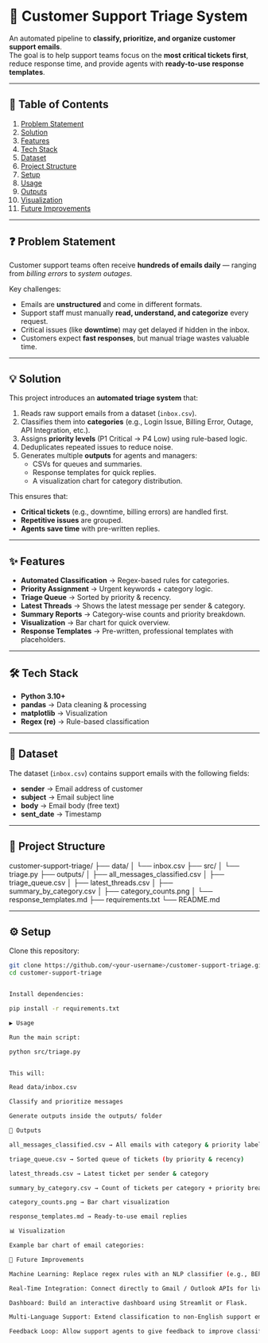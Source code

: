 # 📧 Customer Support Triage System

An automated pipeline to **classify, prioritize, and organize customer support emails**.  
The goal is to help support teams focus on the **most critical tickets first**, reduce response time, and provide agents with **ready-to-use response templates**.

---

## 📑 Table of Contents
1. [Problem Statement](#-problem-statement)  
2. [Solution](#-solution)  
3. [Features](#-features)  
4. [Tech Stack](#-tech-stack)  
5. [Dataset](#-dataset)  
6. [Project Structure](#-project-structure)  
7. [Setup](#-setup)  
8. [Usage](#-usage)  
9. [Outputs](#-outputs)  
10. [Visualization](#-visualization)  
11. [Future Improvements](#-future-improvements)  


---

## ❓ Problem Statement
Customer support teams often receive **hundreds of emails daily** — ranging from *billing errors* to *system outages*.  

Key challenges:
- Emails are **unstructured** and come in different formats.  
- Support staff must manually **read, understand, and categorize** every request.  
- Critical issues (like **downtime**) may get delayed if hidden in the inbox.  
- Customers expect **fast responses**, but manual triage wastes valuable time.  

---

## 💡 Solution
This project introduces an **automated triage system** that:
1. Reads raw support emails from a dataset (`inbox.csv`).  
2. Classifies them into **categories** (e.g., Login Issue, Billing Error, Outage, API Integration, etc.).  
3. Assigns **priority levels** (P1 Critical → P4 Low) using rule-based logic.  
4. Deduplicates repeated issues to reduce noise.  
5. Generates multiple **outputs** for agents and managers:  
   - CSVs for queues and summaries.  
   - Response templates for quick replies.  
   - A visualization chart for category distribution.  

This ensures that:
- **Critical tickets** (e.g., downtime, billing errors) are handled first.  
- **Repetitive issues** are grouped.  
- **Agents save time** with pre-written replies.  

---

## ✨ Features
- **Automated Classification** → Regex-based rules for categories.  
- **Priority Assignment** → Urgent keywords + category logic.  
- **Triage Queue** → Sorted by priority & recency.  
- **Latest Threads** → Shows the latest message per sender & category.  
- **Summary Reports** → Category-wise counts and priority breakdown.  
- **Visualization** → Bar chart for quick overview.  
- **Response Templates** → Pre-written, professional templates with placeholders.  

---

## 🛠 Tech Stack
- **Python 3.10+**  
- **pandas** → Data cleaning & processing  
- **matplotlib** → Visualization  
- **Regex (re)** → Rule-based classification  

---

## 📂 Dataset
The dataset (`inbox.csv`) contains support emails with the following fields:
- **sender** → Email address of customer  
- **subject** → Email subject line  
- **body** → Email body (free text)  
- **sent_date** → Timestamp  

---

## 📁 Project Structure
customer-support-triage/
├── data/
│   └── inbox.csv
├── src/
│   └── triage.py
├── outputs/
│   ├── all_messages_classified.csv
│   ├── triage_queue.csv
│   ├── latest_threads.csv
│   ├── summary_by_category.csv
│   ├── category_counts.png
│   └── response_templates.md
├── requirements.txt
└── README.md


---





## ⚙️ Setup
Clone this repository:
```bash
git clone https://github.com/<your-username>/customer-support-triage.git
cd customer-support-triage


Install dependencies:

pip install -r requirements.txt

▶️ Usage

Run the main script:

python src/triage.py


This will:

Read data/inbox.csv

Classify and prioritize messages

Generate outputs inside the outputs/ folder

📂 Outputs

all_messages_classified.csv → All emails with category & priority labels

triage_queue.csv → Sorted queue of tickets (by priority & recency)

latest_threads.csv → Latest ticket per sender & category

summary_by_category.csv → Count of tickets per category + priority breakdown

category_counts.png → Bar chart visualization

response_templates.md → Ready-to-use email replies

📊 Visualization

Example bar chart of email categories:

🚀 Future Improvements

Machine Learning: Replace regex rules with an NLP classifier (e.g., BERT).

Real-Time Integration: Connect directly to Gmail / Outlook APIs for live triage.

Dashboard: Build an interactive dashboard using Streamlit or Flask.

Multi-Language Support: Extend classification to non-English support emails.

Feedback Loop: Allow support agents to give feedback to improve classification.
